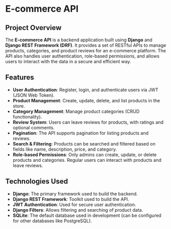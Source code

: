 # E-commerce API

## Project Overview

The **E-commerce API** is a backend application built using **Django** and **Django REST Framework (DRF)**. It provides a set of RESTful APIs to manage products, categories, and product reviews for an e-commerce platform. The API also handles user authentication, role-based permissions, and allows users to interact with the data in a secure and efficient way.

## Features

- **User Authentication**: Register, login, and authenticate users via JWT (JSON Web Token).
- **Product Management**: Create, update, delete, and list products in the store.
- **Category Management**: Manage product categories (CRUD functionality).
- **Review System**: Users can leave reviews for products, with ratings and optional comments.
- **Pagination**: The API supports pagination for listing products and reviews.
- **Search & Filtering**: Products can be searched and filtered based on fields like name, description, price, and category.
- **Role-based Permissions**: Only admins can create, update, or delete products and categories. Regular users can interact with products and leave reviews.
  
## Technologies Used

- **Django**: The primary framework used to build the backend.
- **Django REST Framework**: Toolkit used to build the API.
- **JWT Authentication**: Used for secure user authentication.
- **Django Filters**: Allows filtering and searching of product data.
- **SQLite**: The default database used in development (can be configured for other databases like PostgreSQL).
